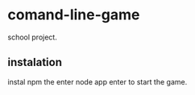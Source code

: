 # comand-line-game
school project.
## instalation
instal npm the enter node app enter to start the game.
